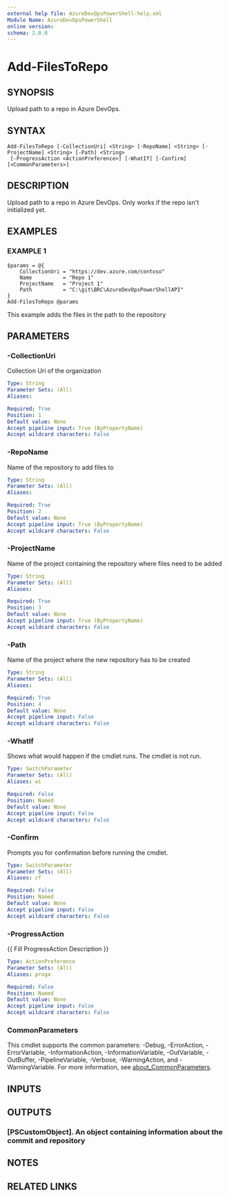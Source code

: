 ```yaml
---
external help file: AzureDevOpsPowerShell-help.xml
Module Name: AzureDevOpsPowerShell
online version:
schema: 2.0.0
---
```


# Add-FilesToRepo

## SYNOPSIS
Upload path to a repo in Azure DevOps.

## SYNTAX

```
Add-FilesToRepo [-CollectionUri] <String> [-RepoName] <String> [-ProjectName] <String> [-Path] <String>
 [-ProgressAction <ActionPreference>] [-WhatIf] [-Confirm] [<CommonParameters>]
```

## DESCRIPTION
Upload path to a repo in Azure DevOps.
Only works if the repo isn't initialized yet.

## EXAMPLES

### EXAMPLE 1
```
$params = @{
    CollectionUri = "https://dev.azure.com/contoso"
    Name          = "Repo 1"
    ProjectName   = "Project 1"
    Path          = "C:\git\BRC\AzureDevOpsPowerShellAPI"
}
Add-FilesToRepo @params
```

This example adds the files in the path to the repository

## PARAMETERS

### -CollectionUri
Collection Uri of the organization

```yaml
Type: String
Parameter Sets: (All)
Aliases:

Required: True
Position: 1
Default value: None
Accept pipeline input: True (ByPropertyName)
Accept wildcard characters: False
```

### -RepoName
Name of the repository to add files to

```yaml
Type: String
Parameter Sets: (All)
Aliases:

Required: True
Position: 2
Default value: None
Accept pipeline input: True (ByPropertyName)
Accept wildcard characters: False
```

### -ProjectName
Name of the project containing the repository where files need to be added

```yaml
Type: String
Parameter Sets: (All)
Aliases:

Required: True
Position: 3
Default value: None
Accept pipeline input: True (ByPropertyName)
Accept wildcard characters: False
```

### -Path
Name of the project where the new repository has to be created

```yaml
Type: String
Parameter Sets: (All)
Aliases:

Required: True
Position: 4
Default value: None
Accept pipeline input: False
Accept wildcard characters: False
```

### -WhatIf
Shows what would happen if the cmdlet runs.
The cmdlet is not run.

```yaml
Type: SwitchParameter
Parameter Sets: (All)
Aliases: wi

Required: False
Position: Named
Default value: None
Accept pipeline input: False
Accept wildcard characters: False
```

### -Confirm
Prompts you for confirmation before running the cmdlet.

```yaml
Type: SwitchParameter
Parameter Sets: (All)
Aliases: cf

Required: False
Position: Named
Default value: None
Accept pipeline input: False
Accept wildcard characters: False
```

### -ProgressAction
{{ Fill ProgressAction Description }}

```yaml
Type: ActionPreference
Parameter Sets: (All)
Aliases: proga

Required: False
Position: Named
Default value: None
Accept pipeline input: False
Accept wildcard characters: False
```

### CommonParameters
This cmdlet supports the common parameters: -Debug, -ErrorAction, -ErrorVariable, -InformationAction, -InformationVariable, -OutVariable, -OutBuffer, -PipelineVariable, -Verbose, -WarningAction, and -WarningVariable. For more information, see [about_CommonParameters](http://go.microsoft.com/fwlink/?LinkID=113216).

## INPUTS

## OUTPUTS

### [PSCustomObject]. An object containing information about the commit and repository
## NOTES

## RELATED LINKS
